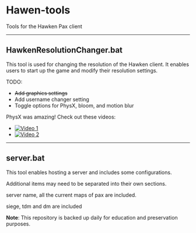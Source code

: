# Hawen-tools

Tools for the Hawken Pax client

---

## HawkenResolutionChanger.bat

This tool is used for changing the resolution of the Hawken client. It enables users to start up the game and modify their resolution settings.

TODO:
- ~~Add graphics settings~~
- Add username changer setting
- Toggle options for PhysX, bloom, and motion blur

PhysX was amazing! Check out these videos:
- [![Video 1](https://img.youtube.com/vi/foVey99DymQ/0.jpg)](https://www.youtube.com/watch?v=foVey99DymQ)
- [![Video 2](https://img.youtube.com/vi/eGVXfvA_-fA/0.jpg)](https://www.youtube.com/watch?v=eGVXfvA_-fA)

---

## server.bat

This tool enables hosting a server and includes some configurations.

Additional items may need to be separated into their own sections.

server name, all the current maps of pax are included. 

siege, tdm and dm are included

**Note**: This repository is backed up daily for education and preservation purposes.
